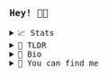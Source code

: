 <samp>
 
### Hey! 👋🥝

 <details>
  <summary>📈 Stats</summary>
  <br>
  
![Metrics](https://metrics.lecoq.io/rosaerick?template=terminal&languages=1&achievements=1&activity=1&base.indepth=false&languages.limit=8&languages.threshold=0%25&languages.other=false&languages.colors=github&languages.sections=most-used&languages.indepth=false&languages.analysis.timeout=15&languages.categories=markup%2C%20programming&languages.recent.categories=markup%2C%20programming&languages.recent.load=300&languages.recent.days=14&activity.limit=5&activity.load=300&activity.days=14&activity.visibility=all&activity.timestamps=false&activity.filter=all&achievements.threshold=C&achievements.secrets=true&achievements.display=detailed&achievements.limit=0&config.timezone=America%2FSao_Paulo)

</details>

<details>
  <summary>📰 TLDR</summary>
  <br>
  
- 🔭 I’m currently working on a SaaS project
- 🌱  I’m currently learning and building with React and Next.js.
- 👯 I’m looking to collaborate on **anything. Reach out to me**
- 📫 How to reach me: **[erickpmotta@gmail.com](mailto:erickpmotta@gmail.com)**
- 🌱 I've worked on some [projects](https://rosaerick.github.io/my-projects/).
</details>

<details>
  <summary>📝 Bio</summary>
  <br>
  
 I graduated from Universidade Federal Rural do Rio de Janeiro with a degree in History, but have gained a massive interest in software development. I'm passionate about building things with code. I guess that makes me a multidisciplinary Web Developer.
 Since being introduced to coding I have started reading articles, listening to podcasts, taking online courses and creating a portfolio of projects.
</details>

<details>
  <summary>👏 You can find me</summary>
  <br>
  
 [<img src='https://cdn.jsdelivr.net/npm/simple-icons@3.0.1/icons/linkedin.svg' alt='Linkedin' height='20' style="margin-right: 10px">](https://www.linkedin.com/in/erick-rosa-1465a07a/)  [<img src='https://cdn.jsdelivr.net/npm/simple-icons@3.0.1/icons/codepen.svg' alt='CodePen' height='20' style="margin-right: 10px">](https://codepen.io/rosaerick) [<img src='https://cdn.jsdelivr.net/npm/simple-icons@3.0.1/icons/instagram.svg' alt='Instagram' height='20'>](https://www.instagram.com/erickrozza/)



  <br>
  
#### Feel free to contact me and thanks for visiting.

</samp>
 
